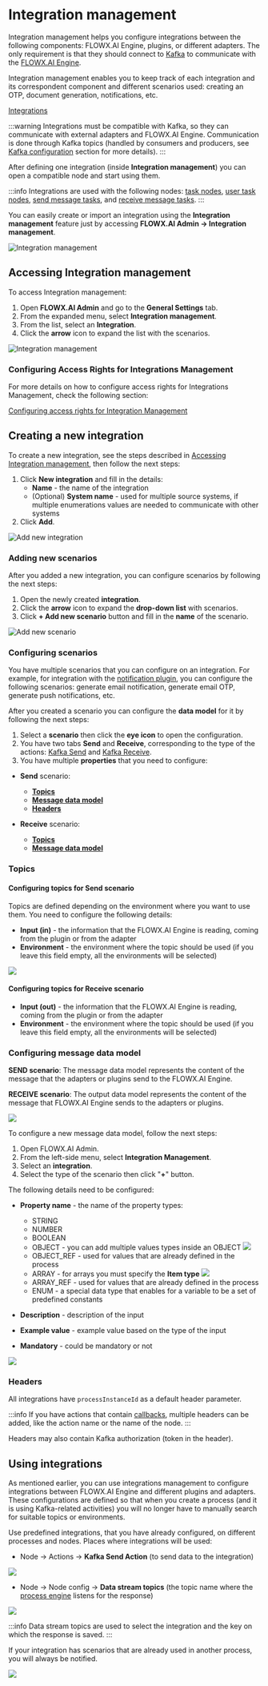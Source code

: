 # Integration management

Integration management helps you configure integrations between the following components: FLOWX.AI Engine, plugins, or different adapters. The only requirement is that they should connect to [Kafka](../../../../platform-overview/frameworks-and-standards/event-driven-architecture-frameworks/intro-to-kafka-concepts.md) to communicate with the [FLOWX.AI Engine](../../flowx-engine/).

Integration management enables you to keep track of each integration and its correspondent component and different scenarios used: creating an OTP, document generation, notifications, etc.

[Integrations](../../../integrations/integrations.md)


:::warning
Integrations must be compatible with Kafka, so they can communicate with external adapters and FLOWX.AI Engine. Communication is done through Kafka topics (handled by consumers and producers, see [Kafka configuration](../../../../platform-setup-guides/flowx-engine-setup-guide/flowx-engine-setup-guide.md#configuring-kafka) section for more details).
:::

After defining one integration (inside **Integration management**) you can open a compatible node and start using them.

:::info
Integrations are used with the following nodes: [task nodes](../../../../building-blocks/node/task-node/task-node.md), [user task nodes](../../../../building-blocks/node/user-task-node/user-task-node.md), [send message tasks](../../../../building-blocks/node/message-send-received-task-node.md#message-send-task), and [receive message tasks](../../../../building-blocks/node/message-send-received-task-node.md#message-receive-task).
:::

You can easily create or import an integration using the **Integration management** feature just by accessing **FLOWX.AI Admin → Integration management**.

![Integration management](https://s3.eu-west-1.amazonaws.com/docx.flowx.ai/3.0/integrations.png)

## Accessing Integration management

To access Integration management:

1. Open **FLOWX.AI Admin** and go to the **General Settings** tab.
2. From the expanded menu, select **Integration management**.
3. From the list, select an **Integration**.
4. Click the **arrow** icon to expand the list with the scenarios.

![Integration management](https://s3.eu-west-1.amazonaws.com/docx.flowx.ai/3.0/accessing_integration_mngmnt.gif)

### Configuring Access Rights for Integrations Management

For more details on how to configure access rights for Integrations Management, check the following section:

[Configuring access rights for Integration Management](configuring-access-rights-for-intgr-mngmnt.md)


## Creating a new integration

To create a new integration, see the steps described in [Accessing Integration management](./#accessing-integration-management), then follow the next steps:

1. Click **New integration** and fill in the details:
   * **Name** - the name of the integration
   * (Optional) **System name** - used for multiple source systems, if multiple enumerations values are needed to communicate with other systems
2. Click **Add**.

<div class="image-scaled">

![Add new integration](https://s3.eu-west-1.amazonaws.com/docx.flowx.ai/3.0/%20add_new_integration.png)

</div>

### Adding new scenarios

After you added a new integration, you can configure scenarios by following the next steps:

1. Open the newly created **integration**.
2. Click the **arrow** icon to expand the **drop-down list** with scenarios.
3. Click **+ Add new scenario** button and fill in the **name** of the scenario.


![Add new scenario](https://s3.eu-west-1.amazonaws.com/docx.flowx.ai/3.0/add_new_scenario.png)

### Configuring scenarios

You have multiple scenarios that you can configure on an integration. For example, for integration with the [notification plugin](../../../plugins/custom-plugins/notifications-plugin/notifications-plugin.md), you can configure the following scenarios: generate email notification, generate email OTP, generate push notifications, etc.

After you created a scenario you can configure the **data model** for it by following the next steps:

1. Select a **scenario** then click the **eye icon** to open the configuration.
2. You have two tabs **Send** and **Receive**, corresponding to the type of the actions: [Kafka Send](../../../../building-blocks/node/message-send-received-task-node.md#message-send-task) and [Kafka Receive](../../../../building-blocks/node/message-send-received-task-node.md#message-receive-task).
3. You have multiple **properties** that you need to configure:

* **Send** scenario:
  * [**Topics** ](#configuring-topics-for-send-scenario)
  * [**Message data model**](#configuring-message-data-model)
  * [**Headers**](#headers)

* **Receive** scenario:

  * [**Topics** ](#configuring-topics-for-receive-scenario)
  * [**Message data model**](#configuring-message-data-model)


### Topics

#### Configuring topics for Send scenario

Topics are defined depending on the environment where you want to use them. You need to configure the following details:

* **Input (in)** - the information that the FLOWX.AI Engine is reading, coming from the plugin or from the adapter
* **Environment** - the environment where the topic should be used (if you leave this field empty, all the environments will be selected)

<div class="image-scaled">

![](https://s3.eu-west-1.amazonaws.com/docx.flowx.ai/3.0/add_send_topics.png)

</div>

#### Configuring topics for Receive scenario

* **Input (out)** - the information that the FLOWX.AI Engine is reading, coming from the plugin or from the adapter
* **Environment** - the environment where the topic should be used (if you leave this field empty, all the environments will be selected)

### Configuring message data model

**SEND scenario**: The message data model represents the content of the message that the adapters or plugins send to the FLOWX.AI Engine.

**RECEIVE scenario**: The output data model represents the content of the message that FLOWX.AI Engine sends to the adapters or plugins.

![](https://s3.eu-west-1.amazonaws.com/docx.flowx.ai/3.0/send_message_dat_model.png)

To configure a new message data model, follow the next steps:

1. Open FLOWX.AI Admin.
2. From the left-side menu, select **Integration Management**.
3. Select an **integration**.
4. Select the type of the scenario then click "**+**" button.

The following details need to be configured:

* **Property name** - the name of the property types:
  * STRING
  * NUMBER
  * BOOLEAN
  * OBJECT - you can add multiple values types inside an OBJECT
![](https://s3.eu-west-1.amazonaws.com/docx.flowx.ai/3.0/intgr_object.png) 
  * OBJECT_REF - used for values that are already defined in the process
  * ARRAY - for arrays you must specify the **Item type**
![](https://s3.eu-west-1.amazonaws.com/docx.flowx.ai/3.0/input_model_item_type.png)
  * ARRAY_REF - used for values that are already defined in the process
  * ENUM - a special data type that enables for a variable to be a set of predefined constants

* **Description** - description of the input
* **Example value** - example value based on the type of the input
* **Mandatory** - could be mandatory or not

<div class="image-scaled">

![](https://s3.eu-west-1.amazonaws.com/docx.flowx.ai/3.0/input_properties_attributes.png)

</div>


### Headers

All integrations have `processInstanceId` as a default header parameter.

:::info
If you have actions that contain [callbacks](../../../../building-blocks/actions.md#defining-callbacks), multiple headers can be added, like the action name or the name of the node.
:::

Headers may also contain Kafka authorization (token in the header).

## Using integrations

As mentioned earlier, you can use integrations management to configure integrations between FLOWX.AI Engine and different plugins and adapters. These configurations are defined so that when you create a process (and it is using Kafka-related activities) you will no longer have to manually search for suitable topics or environments.&#x20;

Use predefined integrations, that you have already configured, on different processes and nodes. Places where integrations will be used:

* Node → Actions → **Kafka Send Action** (to send data to the integration)

![](https://s3.eu-west-1.amazonaws.com/docx.flowx.ai/3.0/using_integrations.gif)

* Node → Node config → **Data stream topics** (the topic name where the [process engine](../../flowx-engine/) listens for the response)

![](https://s3.eu-west-1.amazonaws.com/docx.flowx.ai/3.0/integrations_node_config.png)

:::info
Data stream topics are used to select the integration and the key on which the response is saved.
:::

If your integration has scenarios that are already used in another process, you will always be notified.

![](https://s3.eu-west-1.amazonaws.com/docx.flowx.ai/3.0/integrations_in_use.png)